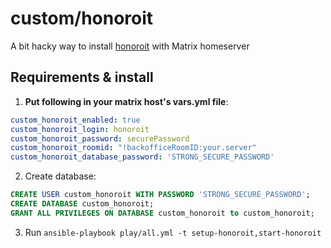 # custom/honoroit

A bit hacky way to install [honoroit](https://gitlab.com/etke.cc/honoroit) with Matrix homeserver

## Requirements & install

1. **Put following in your matrix host's vars.yml file**:

```yml
custom_honoroit_enabled: true
custom_honoroit_login: honoroit
custom_honoroit_password: securePassword
custom_honoroit_roomid: "!backofficeRoomID:your.server"
custom_honoroit_database_password: 'STRONG_SECURE_PASSWORD'
```

2. Create database:

```sql
CREATE USER custom_honoroit WITH PASSWORD 'STRONG_SECURE_PASSWORD';
CREATE DATABASE custom_honoroit;
GRANT ALL PRIVILEGES ON DATABASE custom_honoroit to custom_honoroit;
```

3. Run `ansible-playbook play/all.yml -t setup-honoroit,start-honoroit`

